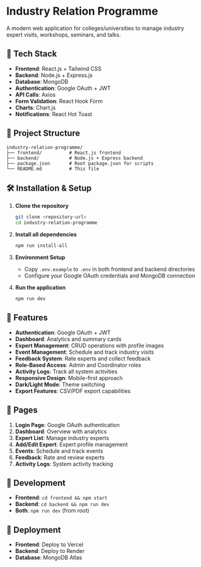 # Industry Relation Programme

A modern web application for colleges/universities to manage industry expert visits, workshops, seminars, and talks.

## 🚀 Tech Stack

- **Frontend**: React.js + Tailwind CSS
- **Backend**: Node.js + Express.js
- **Database**: MongoDB
- **Authentication**: Google OAuth + JWT
- **API Calls**: Axios
- **Form Validation**: React Hook Form
- **Charts**: Chart.js
- **Notifications**: React Hot Toast

## 📁 Project Structure

```
industry-relation-programme/
├── frontend/          # React.js frontend
├── backend/           # Node.js + Express backend
├── package.json       # Root package.json for scripts
└── README.md          # This file
```

## 🛠️ Installation & Setup

1. **Clone the repository**
   ```bash
   git clone <repository-url>
   cd industry-relation-programme
   ```

2. **Install all dependencies**
   ```bash
   npm run install-all
   ```

3. **Environment Setup**
   - Copy `.env.example` to `.env` in both frontend and backend directories
   - Configure your Google OAuth credentials and MongoDB connection

4. **Run the application**
   ```bash
   npm run dev
   ```

## 🌟 Features

- **Authentication**: Google OAuth + JWT
- **Dashboard**: Analytics and summary cards
- **Expert Management**: CRUD operations with profile images
- **Event Management**: Schedule and track industry visits
- **Feedback System**: Rate experts and collect feedback
- **Role-Based Access**: Admin and Coordinator roles
- **Activity Logs**: Track all system activities
- **Responsive Design**: Mobile-first approach
- **Dark/Light Mode**: Theme switching
- **Export Features**: CSV/PDF export capabilities

## 📱 Pages

1. **Login Page**: Google OAuth authentication
2. **Dashboard**: Overview with analytics
3. **Expert List**: Manage industry experts
4. **Add/Edit Expert**: Expert profile management
5. **Events**: Schedule and track events
6. **Feedback**: Rate and review experts
7. **Activity Logs**: System activity tracking

## 🔧 Development

- **Frontend**: `cd frontend && npm start`
- **Backend**: `cd backend && npm run dev`
- **Both**: `npm run dev` (from root)

## 🚀 Deployment

- **Frontend**: Deploy to Vercel
- **Backend**: Deploy to Render
- **Database**: MongoDB Atlas

